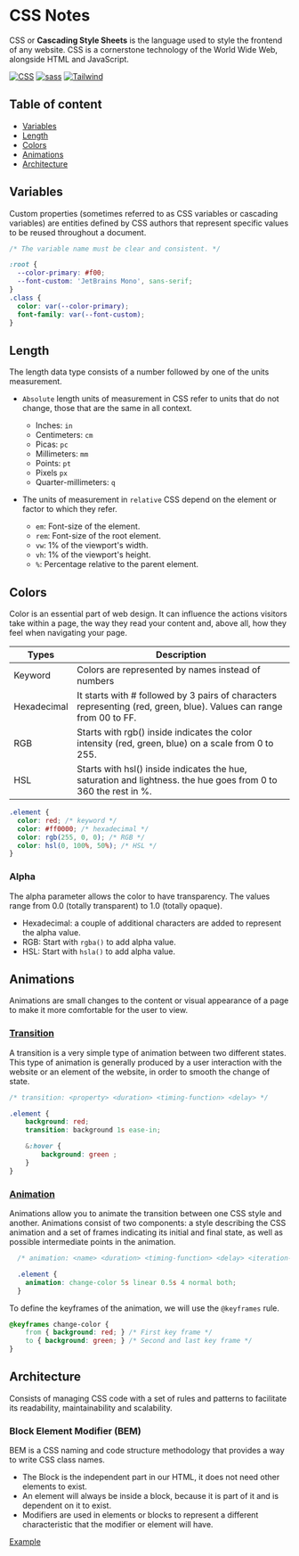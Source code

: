 # CSS Notes

CSS or **Cascading Style Sheets** is the language used to style the frontend of any website. CSS is a cornerstone technology of the World Wide Web, alongside HTML and JavaScript.

[![CSS](https://img.shields.io/badge/Reset_Styles-1572B6?&style=flat&logo=css3&logoColor=white)](/CSS/reset-styles.css)
[![sass](https://img.shields.io/badge/Sass-CC6699?style=flat&logo=sass&logoColor=white)](/docs/sass.md)
[![Tailwind](https://img.shields.io/badge/tailwindcss-0F172A?&logo=tailwindcss)](/docs/tailwind-css.md)

## Table of content

- [Variables](#variables)
- [Length](#length)
- [Colors](#colors)
- [Animations](#animations)
- [Architecture](#architecture)

## Variables

Custom properties (sometimes referred to as CSS variables or cascading variables) are entities defined by CSS authors that represent specific values to be reused throughout a document.

```CSS
/* The variable name must be clear and consistent. */

:root {
  --color-primary: #f00;
  --font-custom: 'JetBrains Mono', sans-serif;
}
.class {
  color: var(--color-primary);
  font-family: var(--font-custom);
}
```

## Length

The length data type consists of a number followed by one of the units measurement.

- `Absolute` length units of measurement in CSS refer to units that do not change, those that are the same in all context.

  - Inches: `in`
  - Centimeters: `cm`
  - Picas: `pc`
  - Millimeters: `mm`
  - Points: `pt`
  - Pixels `px`
  - Quarter-millimeters: `q`

- The units of measurement in `relative` CSS depend on the element or factor to which they refer.

  - `em`: Font-size of the element.
  - `rem`: Font-size of the root element.
  - `vw`: 1% of the viewport's width.
  - `vh`: 1% of the viewport's height.
  - `%`: Percentage relative to the parent element.

## Colors

Color is an essential part of web design. It can influence the actions visitors take within a page, the way they read your content and, above all, how they feel when navigating your page.

| Types       | Description                                                                                                         |
| ----------- | ------------------------------------------------------------------------------------------------------------------- |
| Keyword     | Colors are represented by names instead of numbers                                                                  |
| Hexadecimal | It starts with # followed by 3 pairs of characters representing (red, green, blue). Values can range from 00 to FF. |
| RGB         | Starts with rgb() inside indicates the color intensity (red, green, blue) on a scale from 0 to 255.                 |
| HSL         | Starts with hsl() inside indicates the hue, saturation and lightness. the hue goes from 0 to 360 the rest in %.     |

```CSS
.element {
  color: red; /* keyword */
  color: #ff0000; /* hexadecimal */
  color: rgb(255, 0, 0); /* RGB */
  color: hsl(0, 100%, 50%); /* HSL */
}
```

### Alpha

The alpha parameter allows the color to have transparency. The values range from 0.0 (totally transparent) to 1.0 (totally opaque).

- Hexadecimal: a couple of additional characters are added to represent the alpha value.
- RGB: Start with `rgba()` to add alpha value.
- HSL: Start with `hsla()` to add alpha value.

## Animations

Animations are small changes to the content or visual appearance of a page to make it more comfortable for the user to view.

### [Transition](/CSS/transition.css)

A transition is a very simple type of animation between two different states. This type of animation is generally produced by a user interaction with the website or an element of the website, in order to smooth the change of state.

```SCSS
/* transition: <property> <duration> <timing-function> <delay> */

.element {
    background: red;
    transition: background 1s ease-in;

    &:hover {
        background: green ;
    }
}

```

### [Animation](/CSS/animation.css)

Animations allow you to animate the transition between one CSS style and another. Animations consist of two components: a style describing the CSS animation and a set of frames indicating its initial and final state, as well as possible intermediate points in the animation.

```CSS
  /* animation: <name> <duration> <timing-function> <delay> <iteration-count> <direction> <fill-mode> */

  .element {
    animation: change-color 5s linear 0.5s 4 normal both;
  }
```

To define the keyframes of the animation, we will use the `@keyframes` rule.

```CSS
@keyframes change-color {
    from { background: red; } /* First key frame */
    to { background: green; } /* Second and last key frame */
}
```

## Architecture

Consists of managing CSS code with a set of rules and patterns to facilitate its readability, maintainability and scalability.

### Block Element Modifier (BEM)

BEM is a CSS naming and code structure methodology that provides a way to write CSS class names.

- The Block is the independent part in our HTML, it does not need other elements to exist.
- An element will always be inside a block, because it is part of it and is dependent on it to exist.
- Modifiers are used in elements or blocks to represent a different characteristic that the modifier or element will have.

[Example](https://res.cloudinary.com/practicaldev/image/fetch/s--OkBgfgPx--/c_limit%2Cf_auto%2Cfl_progressive%2Cq_auto%2Cw_880/https://dev-to-uploads.s3.amazonaws.com/i/yc0hv58in4eyxjj7qlcg.png)
